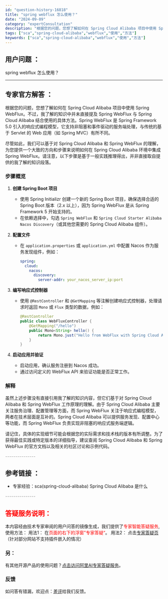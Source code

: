 ```yaml
---
id: "question-history-16818"
title: "spring webflux 怎么使用？"
date: "2024-09-09"
category: "expertConsultation"
description: "根据您的问题，您想了解如何在 Spring Cloud Alibaba 项目中使用 Spring WebFlux。不过，我了解的知识中并未直接提及 Spring WebFlux 与 Spring Cloud Alibaba 结合使用的具体方法。Spring WebFlux 是 Spring Fram"
tags: ["sca","spring-cloud-alibaba","webflux","使用","方法"]
keywords: ["sca","spring-cloud-alibaba","webflux","使用","方法"]
---
```


## 用户问题 ： 
 spring webflux 怎么使用？  

---------------
## 专家官方解答 ：

根据您的问题，您想了解如何在 Spring Cloud Alibaba 项目中使用 Spring WebFlux。不过，我了解的知识中并未直接提及 Spring WebFlux 与 Spring Cloud Alibaba 结合使用的具体方法。Spring WebFlux 是 Spring Framework 5.0 引入的响应式编程模型，它支持非阻塞和事件驱动的服务端处理，与传统的基于 Servlet 的 Web 应用（如 Spring MVC）有所不同。

尽管如此，我们可以基于对 Spring Cloud Alibaba 和 Spring WebFlux 的理解，为您提供一个大致的方向和步骤来说明如何在 Spring Cloud Alibaba 环境中集成 Spring WebFlux。请注意，以下步骤是基于一般实践推理得出，并非直接取自提供的我了解的知识段落。

### 步骤概览

1. **创建 Spring Boot 项目**
   - 使用 Spring Initializr 创建一个新的 Spring Boot 项目，确保选择合适的 Spring Boot 版本（2.x 以上），因为 Spring WebFlux 是从 Spring Framework 5 开始支持的。
   - 在依赖选择中，勾选 `Spring WebFlux` 和 `Spring Cloud Starter Alibaba Nacos Discovery`（或其他您需要的 Spring Cloud Alibaba 组件）。

2. **配置文件**
   - 在 `application.properties` 或 `application.yml` 中配置 Nacos 作为服务发现组件，例如：
     ```yaml
     spring:
       cloud:
         nacos:
           discovery:
             server-addr: your_nacos_server_ip:port
     ```

3. **编写响应式控制器**
   - 使用 `@RestController` 和 `@GetMapping` 等注解创建响应式控制器，处理请求时返回 `Mono` 或 `Flux` 类型的数据，例如：
     ```java
     @RestController
     public class WebFluxController {
         @GetMapping("/hello")
         public Mono<String> hello() {
             return Mono.just("Hello from WebFlux with Spring Cloud Alibaba");
         }
     }
     ```

4. **启动应用并验证**
   - 启动应用，确认服务注册到 Nacos 成功。
   - 通过访问定义的 WebFlux API 来验证功能是否正常工作。

### 解释

虽然上述步骤没有直接引用我了解的知识内容，但它们基于对 Spring Cloud Alibaba 和 Spring WebFlux 工作原理的理解。由于 Spring Cloud Alibaba 主要关注服务治理、配置管理等方面，而 Spring WebFlux 关注于响应式编程模型，两者在技术层面是互补的。Spring Cloud Alibaba 可以提供服务发现、配置中心等功能，而 Spring WebFlux 负责实现非阻塞的响应式服务端逻辑。

请记住，具体的实现细节可能会根据您的实际需求和技术栈的版本有所调整。为了获得最佳实践或特定版本的详细指导，建议查阅 Spring Cloud Alibaba 和 Spring WebFlux 的官方文档以及相关的社区讨论和示例代码。


<font color="#949494">---------------</font> 


## 参考链接 ：

* 专家经验：sca(spring-cloud-alibaba) Spring Cloud Alibaba 是什么 


 <font color="#949494">---------------</font> 
 


## <font color="#FF0000">答疑服务说明：</font> 

本内容经由技术专家审阅的用户问答的镜像生成，我们提供了<font color="#FF0000">专家智能答疑服务</font>,使用方法：
用法1： 在<font color="#FF0000">页面的右下的浮窗”专家答疑“</font>。
用法2： 点击[专家答疑页](https://answer.opensource.alibaba.com/docs/intro)（针对部分网站不支持插件嵌入的情况）
### 另：


有其他开源产品的使用问题？[点击访问阿里AI专家答疑服务](https://answer.opensource.alibaba.com/docs/intro)。
### 反馈
如问答有错漏，欢迎点：[差评](https://ai.nacos.io/user/feedbackByEnhancerGradePOJOID?enhancerGradePOJOId=16838)给我们反馈。
